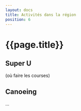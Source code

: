 ```yaml
---
layout: docs
title: Activités dans la région
position: 6
---
```


# {{page.title}}



## Super U

(où faire les courses)


## Canoeing
...